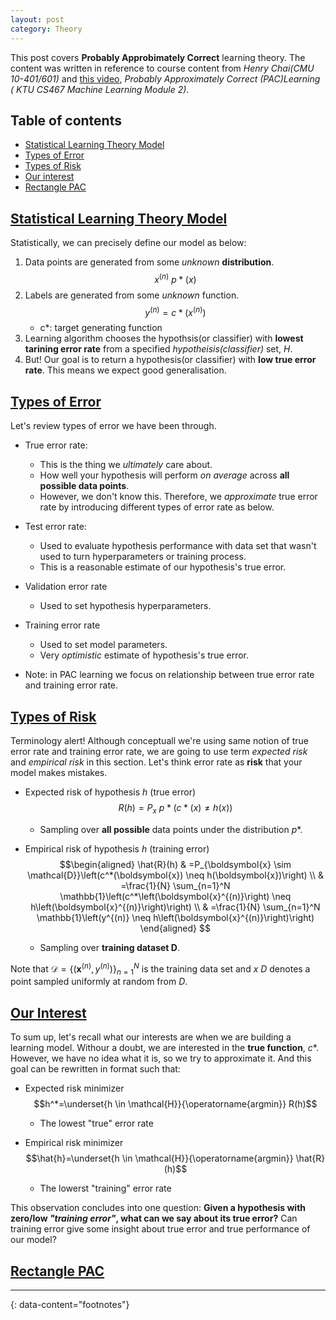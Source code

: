 ```yaml
---
layout: post
category: Theory
---
```


This post covers **Probably Approbimately Correct** learning theory.
The content was written in reference to course content from *Henry Chai(CMU 10-401/601)* and [this video](https://youtu.be/fTWm2S5tFCo?si=wL9cLp_45FGRwic6), *Probably Approximately Correct (PAC)Learning ( KTU CS467 Machine Learning Module 2)*.

## Table of contents
- [Statistical Learning Theory Model](#stat-ltm)
- [Types of Error](#error)
- [Types of Risk](#risk)
- [Our interest](#interest)
- [Rectangle PAC](##rec-pac)

## [Statistical Learning Theory Model](#stat-ltm)

Statistically, we can precisely define our model as below:

1. Data points are generated from some *unknown* **distribution**.
   $$ x^(n) ~ p*(x) $$
2. Labels are generated from some *unknown* function.
   $$ y^(n) = c*(x^(n)) $$
   - c*: target generating function
3. Learning algorithm chooses the hypothsis(or classifier) with **lowest tarining error rate** from a specified *hypotheisis(classifier)* set, $H$.
4. But! Our goal is to return a hypothesis(or classifier) with **low true error rate**. This means we expect good generalisation.

## [Types of Error](#error)

Let's review types of error we have been through.

- True error rate:
  - This is the thing we *ultimately* care about.
  - How well your hypothesis will perform *on average* across **all possible data points**.
  - However, we don't know this. Therefore, we *approximate* true error rate by introducing different types of error rate as below.

- Test error rate:
  - Used to evaluate hypothesis performance with data set that wasn't used to turn hyperparameters or training process.
  - This is a reasonable estimate of our hypothesis's true error.
 
- Validation error rate
  - Used to set hypothesis hyperparameters.

- Training error rate
  - Used to set model parameters.
  - Very *optimistic* estimate of hypothesis's true error.
 
* Note: in PAC learning we focus on relationship between true error rate and training error rate.

## [Types of Risk](#risk)

Terminology alert! Although conceptuall we're using same notion of true error rate and training error rate, we are going to use term *expected risk* and *empirical risk* in this section. Let's think error rate as **risk** that your model makes mistakes.

- Expected risk of hypothesis $h$ (true error)
  $$R(h) = P_x~p*(c*(x) \ne h(x))$$
  - Sampling over **all possible** data points under the distribution $p*$.

- Empirical risk of hypothesis $h$ (training error)
  $$\begin{aligned}
    \hat{R}(h) & =P_{\boldsymbol{x} \sim \mathcal{D}}\left(c^*(\boldsymbol{x}) \neq h(\boldsymbol{x})\right) \\
    & =\frac{1}{N} \sum_{n=1}^N \mathbb{1}\left(c^*\left(\boldsymbol{x}^{(n)}\right) \neq h\left(\boldsymbol{x}^{(n)}\right)\right) \\
    & =\frac{1}{N} \sum_{n=1}^N \mathbb{1}\left(y^{(n)} \neq h\left(\boldsymbol{x}^{(n)}\right)\right)
    \end{aligned}
  $$
  - Sampling over **training dataset D**.
 
Note that $\mathcal{D}=\left\{\left(\boldsymbol{x}^{(n)}, y^{(n)}\right)\right\}_{n=1}^N$ is the training data set and $x ~ D$ denotes a point sampled uniformly at random from $D$.

## [Our Interest](##interest)

To sum up, let's recall what our interests are when we are building a learning model. Withour a doubt, we are interested in the **true function**, $c*$. However, we have no idea what it is, so we try to approximate it. And this goal can be rewritten in format such that:

- Expected risk minimizer
  $$h^*=\underset{h \in \mathcal{H}}{\operatorname{argmin}} R(h)$$
  - The lowest "true" error rate

- Empirical risk minimizer
  $$\hat{h}=\underset{h \in \mathcal{H}}{\operatorname{argmin}} \hat{R}(h)$$
  - The lowerst "training" error rate
 
This observation concludes into one question: **Given a hypothesis with zero/low *"training error"*, what can we say about its true error?** Can training error give some insight about true error and true performance of our model?

## [Rectangle PAC](##rec-pac)


---
{: data-content="footnotes"}

[^1]: Figure source *[from here](https://github.com/Coding-Lane/Training-Word-Embeddings---Scratch), Coding Lane*

